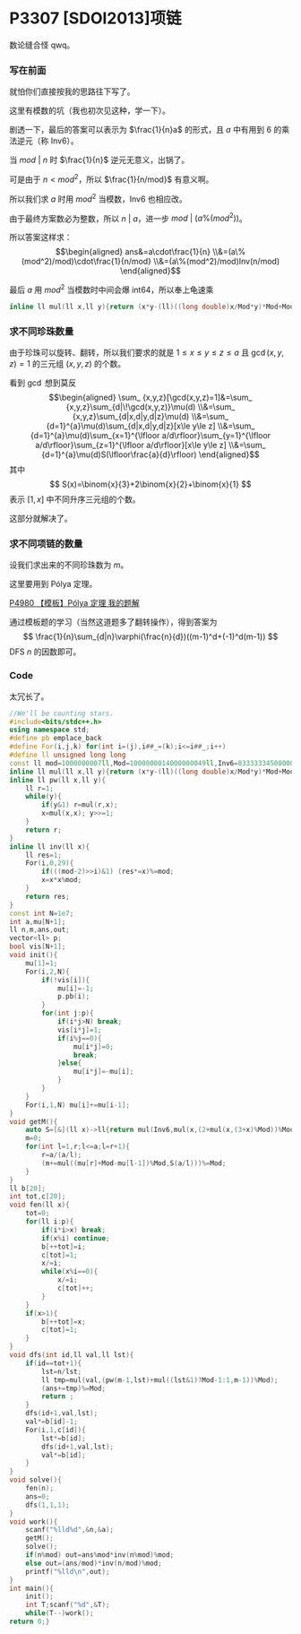 # P3307 [SDOI2013]项链

数论缝合怪 qwq。

### 写在前面

就怕你们直接按我的思路往下写了。

这里有模数的坑（我也初次见这种，学一下）。

剧透一下，最后的答案可以表示为 $\frac{1}{n}a$ 的形式，且 $a$ 中有用到 $6$ 的乘法逆元（称 Inv6）。

当 $mod\ |\ n$ 时 $\frac{1}{n}$ 逆元无意义，出锅了。

可是由于 $n<mod^2$，所以 $\frac{1}{n/mod}$ 有意义啊。

所以我们求 $a$ 时用 $mod^2$ 当模数，Inv6 也相应改。

由于最终方案数必为整数，所以 $n\ |\ a$，进一步 $mod\ |\ (a\%(mod^2))$。

所以答案这样求：
$$\begin{aligned}
ans&=a\cdot\frac{1}{n}
\\&=(a\%(mod^2)/mod)\cdot\frac{1}{n/mod}
\\&=(a\%(mod^2)/mod)Inv(n/mod)
\end{aligned}$$

最后 $a$ 用 $mod^2$ 当模数时中间会爆 int64，所以奉上龟速乘

```cpp
inline ll mul(ll x,ll y){return (x*y-(ll)((long double)x/Mod*y)*Mod+Mod)%Mod;}
```

### 求不同珍珠数量

由于珍珠可以旋转、翻转，所以我们要求的就是 $1\le x\le y\le z\le a$ 且 $\gcd(x,y,z)=1$ 的三元组 $(x,y,z)$ 的个数。

看到 $\gcd$ 想到莫反
$$\begin{aligned}
\sum_
{x,y,z}[\gcd(x,y,z)=1]&=\sum_
{x,y,z}\sum_{d|\!\gcd(x,y,z)}\mu(d)
\\&=\sum_
{x,y,z}\sum_{d|x,d|y,d|z}\mu(d)
\\&=\sum_
{d=1}^{a}\mu(d)\sum_{d|x,d|y,d|z}[x\le y\le z]
\\&=\sum_
{d=1}^{a}\mu(d)\sum_{x=1}^{\lfloor a/d\rfloor}\sum_{y=1}^{\lfloor a/d\rfloor}\sum_{z=1}^{\lfloor a/d\rfloor}[x\le y\le z]
\\&=\sum_
{d=1}^{a}\mu(d)S(\lfloor\frac{a}{d}\rfloor)
\end{aligned}$$
其中
$$
S(x)=\binom{x}{3}+2\binom{x}{2}+\binom{x}{1}
$$
表示 $[1,x]$ 中不同升序三元组的个数。

这部分就解决了。

### 求不同项链的数量

设我们求出来的不同珍珠数为 $m$。

这里要用到 Pólya 定理。

[P4980 【模板】Pólya 定理 我的题解](https://www.luogu.com.cn/blog/101868/solution-p4980)

通过模板题的学习（当然这道题多了翻转操作），得到答案为
$$
\frac{1}{n}\sum_{d|n}\varphi(\frac{n}{d})((m-1)^d+(-1)^d(m-1))
$$
DFS $n$ 的因数即可。

### Code

太冗长了。

```cpp
//We'll be counting stars.
#include<bits/stdc++.h>
using namespace std;
#define pb emplace_back
#define For(i,j,k) for(int i=(j),i##_=(k);i<=i##_;i++)
#define ll unsigned long long
const ll mod=1000000007ll,Mod=1000000014000000049ll,Inv6=833333345000000041ll;
inline ll mul(ll x,ll y){return (x*y-(ll)((long double)x/Mod*y)*Mod+Mod)%Mod;}
inline ll pw(ll x,ll y){
	ll r=1;
	while(y){
		if(y&1) r=mul(r,x);
		x=mul(x,x); y>>=1;
	}
	return r;
}
inline ll inv(ll x){
	ll res=1;
	For(i,0,29){
		if(((mod-2)>>i)&1) (res*=x)%=mod;
		x=x*x%mod;
	}
	return res;
}
const int N=1e7;
int a,mu[N+1];
ll n,m,ans,out;
vector<ll> p;
bool vis[N+1];
void init(){
	mu[1]=1;
	For(i,2,N){
		if(!vis[i]){
			mu[i]=-1;
			p.pb(i);
		}
		for(int j:p){
			if(i*j>N) break;
			vis[i*j]=1;
			if(i%j==0){
				mu[i*j]=0;
				break;
			}else{
				mu[i*j]=-mu[i];
			}
		}
	}
	For(i,1,N) mu[i]+=mu[i-1];
}
void getM(){
	auto S=[&](ll x)->ll{return mul(Inv6,mul(x,(2+mul(x,(3+x)%Mod))%Mod));};
	m=0;
	for(int l=1,r;l<=a;l=r+1){
		r=a/(a/l);
		(m+=mul((mu[r]+Mod-mu[l-1])%Mod,S(a/l)))%=Mod;
	}
}
ll b[20];
int tot,c[20];
void fen(ll x){
	tot=0;
	for(ll i:p){
		if(i*i>x) break;
		if(x%i) continue;
		b[++tot]=i;
		c[tot]=1;
		x/=i;
		while(x%i==0){
			x/=i;
			c[tot]++;
		}
	}
	if(x>1){
		b[++tot]=x;
		c[tot]=1;
	}
}
void dfs(int id,ll val,ll lst){
	if(id==tot+1){
		lst=n/lst;
		ll tmp=mul(val,(pw(m-1,lst)+mul((lst&1)?Mod-1:1,m-1))%Mod);
		(ans+=tmp)%=Mod;
		return ;
	}
	dfs(id+1,val,lst);
	val*=b[id]-1;
	For(i,1,c[id]){
		lst*=b[id];
		dfs(id+1,val,lst);
		val*=b[id];
	}
}
void solve(){
	fen(n);
	ans=0;
	dfs(1,1,1);
}
void work(){
	scanf("%lld%d",&n,&a);
	getM();
	solve();
	if(n%mod) out=ans%mod*inv(n%mod)%mod;
	else out=(ans/mod)*inv(n/mod)%mod;
	printf("%lld\n",out);
}
int main(){
	init();
	int T;scanf("%d",&T);
	while(T--)work();
return 0;}
```